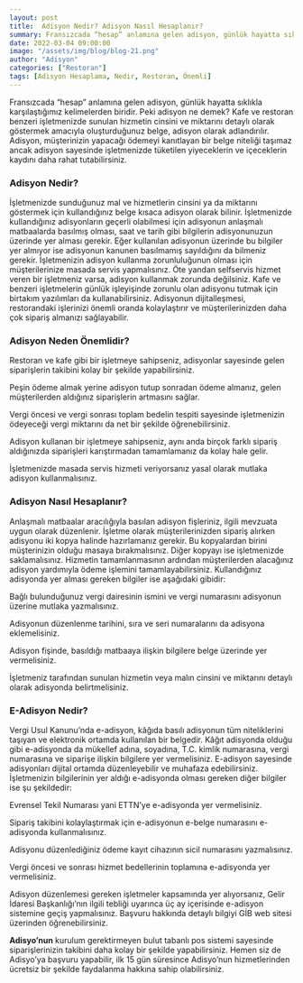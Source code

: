 ```yaml
---
layout: post
title:  Adisyon Nedir? Adisyon Nasıl Hesaplanır?  
summary: Fransızcada “hesap” anlamına gelen adisyon, günlük hayatta sıklıkla karşılaştığımız kelimelerden biridir. Peki adisyon ne demek?
date: 2022-03-04 09:00:00
image: "/assets/img/blog/blog-21.png"
author: "Adisyon"
categories: ["Restoran"]
tags: [Adisyon Hesaplama, Nedir, Restoran, Önemli]
---
```

Fransızcada “hesap” anlamına gelen adisyon, günlük hayatta sıklıkla karşılaştığımız kelimelerden biridir. Peki adisyon ne demek? Kafe ve restoran benzeri işletmenizde sunulan hizmetin cinsini ve miktarını detaylı olarak göstermek amacıyla oluşturduğunuz belge, adisyon olarak adlandırılır. Adisyon, müşterinizin yapacağı ödemeyi kanıtlayan bir belge niteliği taşımaz ancak adisyon sayesinde işletmenizde tüketilen yiyeceklerin ve içeceklerin kaydını daha rahat tutabilirsiniz.


### Adisyon Nedir?

İşletmenizde sunduğunuz mal ve hizmetlerin cinsini ya da miktarını göstermek için kullandığınız belge kısaca adisyon olarak bilinir. İşletmenizde kullandığınız adisyonların geçerli olabilmesi için adisyonun anlaşmalı matbaalarda basılmış olması, saat ve tarih gibi bilgilerin adisyonunuzun üzerinde yer alması gerekir. Eğer kullanılan adisyonun üzerinde bu bilgiler yer almıyor ise adisyonun kanunen basılmamış sayıldığını da bilmeniz gerekir. İşletmenizin adisyon kullanma zorunluluğunun olması için müşterilerinize masada servis yapmalısınız. Öte yandan selfservis hizmet veren bir işletmeniz varsa, adisyon kullanmak zorunda değilsiniz. Kafe ve benzeri işletmelerin günlük işleyişinde zorunlu olan adisyonu tutmak için birtakım yazılımları da kullanabilirsiniz. Adisyonun dijitalleşmesi, restorandaki işlerinizi önemli oranda kolaylaştırır ve müşterilerinizden daha çok sipariş almanızı sağlayabilir.

### Adisyon Neden Önemlidir?

Restoran ve kafe gibi bir işletmeye sahipseniz, adisyonlar sayesinde gelen siparişlerin takibini kolay bir şekilde yapabilirsiniz.

Peşin ödeme almak yerine adisyon tutup sonradan ödeme almanız, gelen müşterilerden aldığınız siparişlerin artmasını sağlar.

Vergi öncesi ve vergi sonrası toplam bedelin tespiti sayesinde işletmenizin ödeyeceği vergi miktarını da net bir şekilde öğrenebilirsiniz.

Adisyon kullanan bir işletmeye sahipseniz, aynı anda birçok farklı sipariş aldığınızda siparişleri karıştırmadan tamamlamanız da kolay hale gelir.

İşletmenizde masada servis hizmeti veriyorsanız yasal olarak mutlaka adisyon kullanmalısınız.

### Adisyon Nasıl Hesaplanır?

Anlaşmalı matbaalar aracılığıyla basılan adisyon fişleriniz, ilgili mevzuata uygun olarak düzenlenir. İşletme olarak müşterilerinizden sipariş alırken adisyonu iki kopya halinde hazırlamanız gerekir. Bu kopyalardan birini müşterinizin olduğu masaya bırakmalısınız. Diğer kopyayı ise işletmenizde saklamalısınız. Hizmetin tamamlanmasının ardından müşterilerden alacağınız adisyon yardımıyla ödeme işlemini tamamlayabilirsiniz. Kullandığınız adisyonda yer alması gereken bilgiler ise aşağıdaki gibidir:

Bağlı bulunduğunuz vergi dairesinin ismini ve vergi numarasını adisyonun üzerine mutlaka yazmalısınız.

Adisyonun düzenlenme tarihini, sıra ve seri numaralarını da adisyona eklemelisiniz.

Adisyon fişinde, basıldığı matbaaya ilişkin bilgilere belge üzerinde yer vermelisiniz.

İşletmeniz tarafından sunulan hizmetin veya malın cinsini ve miktarını detaylı olarak adisyonda belirtmelisiniz.

### E-Adisyon Nedir?

Vergi Usul Kanunu’nda e-adisyon, kâğıda basılı adisyonun tüm niteliklerini taşıyan ve elektronik ortamda kullanılan bir belgedir. Kâğıt adisyonda olduğu gibi e-adisyonda da mükellef adına, soyadına, T.C. kimlik numarasına, vergi numarasına ve siparişe ilişkin bilgilere yer vermelisiniz. E-adisyon sayesinde adisyonları dijital ortamda düzenleyebilir ve muhafaza edebilirsiniz. İşletmenizin bilgilerinin yer aldığı e-adisyonda olması gereken diğer bilgiler ise şu şekildedir:

Evrensel Tekil Numarası yani ETTN’ye e-adisyonda yer vermelisiniz.

Sipariş takibini kolaylaştırmak için e-adisyonun e-belge numarasını e-adisyonda kullanmalısınız.

Adisyonu düzenlediğiniz ödeme kayıt cihazının sicil numarasını yazmalısınız.

Vergi öncesi ve sonrası hizmet bedellerinin toplamına e-adisyonda yer vermelisiniz.

Adisyon düzenlemesi gereken işletmeler kapsamında yer alıyorsanız, Gelir İdaresi Başkanlığı’nın ilgili tebliği uyarınca üç ay içerisinde e-adisyon sistemine geçiş yapmalısınız. Başvuru hakkında detaylı bilgiyi GİB web sitesi üzerinden öğrenebilirsiniz.

<b>Adisyo’nun</b> kurulum gerektirmeyen bulut tabanlı pos sistemi sayesinde siparişlerinizin takibini daha kolay bir şekilde yapabilirsiniz. Hemen siz de Adisyo’ya başvuru yapabilir, ilk 15 gün süresince Adisyo’nun hizmetlerinden ücretsiz bir şekilde faydalanma hakkına sahip olabilirsiniz.


